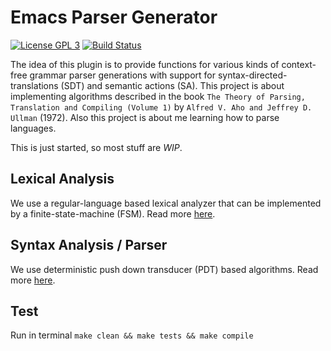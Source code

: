 # Emacs Parser Generator

[![License GPL 3](https://img.shields.io/badge/license-GPL_3-green.svg)](https://www.gnu.org/licenses/gpl-3.0.txt)
[![Build Status](https://travis-ci.org/cjohansson/emacs-parser-generator.svg?branch=master)](https://travis-ci.org/cjohansson/emacs-parser-generator)

The idea of this plugin is to provide functions for various kinds of context-free grammar parser generations with support for syntax-directed-translations (SDT) and semantic actions (SA). This project is about implementing algorithms described in the book `The Theory of Parsing, Translation and Compiling (Volume 1)` by `Alfred V. Aho and Jeffrey D. Ullman` (1972). Also this project is about me learning how to parse languages.

This is just started, so most stuff are *WIP*.

## Lexical Analysis

We use a regular-language based lexical analyzer that can be implemented by a finite-state-machine (FSM). Read more [here](docs/Lexical-Analysis.md).

## Syntax Analysis / Parser

We use deterministic push down transducer (PDT) based algorithms. Read more [here](docs/Syntax-Analysis.md).

## Test

Run in terminal `make clean && make tests && make compile`
